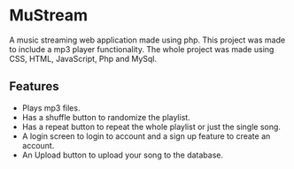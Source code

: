 # MuStream
A music streaming web application made using php.
This project was made to include a mp3 player functionality. The whole project was made using CSS, HTML, JavaScript, Php and MySql. 

## Features

* Plays mp3 files.
* Has a shuffle button to randomize the playlist.
* Has a repeat button to repeat the whole playlist or just the single song.
* A login screen to login to account and a sign up feature to create an account.
* An Upload button to upload your song to the database.

